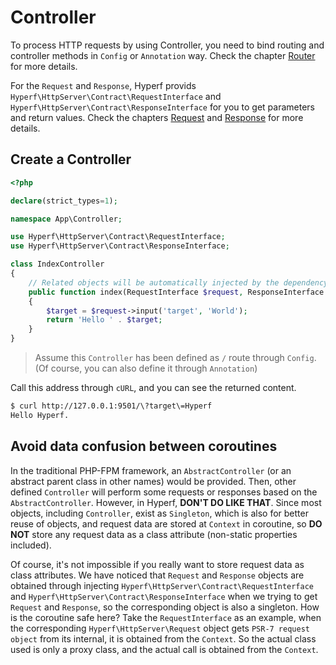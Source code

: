 # Controller

To process HTTP requests by using Controller, you need to bind routing and controller methods in `Config` or `Annotation` way. Check the chapter [Router](en/route.md) for more details.

For the `Request` and `Response`, Hyperf provids `Hyperf\HttpServer\Contract\RequestInterface` and `Hyperf\HttpServer\Contract\ResponseInterface` for you to get parameters and return values. Check the chapters [Request](en/request.md) and [Response](en/response.md) for more details.

## Create a Controller

```php
<?php

declare(strict_types=1);

namespace App\Controller;

use Hyperf\HttpServer\Contract\RequestInterface;
use Hyperf\HttpServer\Contract\ResponseInterface;

class IndexController
{
    // Related objects will be automatically injected by the dependency injection container if you obtain such objects by defining RequestInterface and ResponseInterface on the parameters.
    public function index(RequestInterface $request, ResponseInterface $response)
    {
        $target = $request->input('target', 'World');
        return 'Hello ' . $target;
    }
}
```

> Assume this `Controller` has been defined as `/` route through `Config`. (Of course, you can also define it through `Annotation`)

Call this address through `cURL`, and you can see the returned content.

```bash
$ curl http://127.0.0.1:9501/\?target\=Hyperf
Hello Hyperf.
```

## Avoid data confusion between coroutines

In the traditional PHP-FPM framework, an `AbstractController` (or an abstract parent class in other names) would be provided. Then, other defined `Controller` will perform some requests or responses based on the `AbstractController`. However, in Hyperf, **DON'T DO LIKE THAT**. Since most objects, including `Controller`, exist as `Singleton`, which is also for better reuse of objects, and request data are stored at `Context` in coroutine, so **DO NOT** store any request data as a class attribute (non-static properties included).

Of course, it's not impossible if you really want to store request data as class attributes. We have noticed that `Request` and `Response` objects are obtained through injecting `Hyperf\HttpServer\Contract\RequestInterface` and `Hyperf\HttpServer\Contract\ResponseInterface` when we trying to get `Request` and `Response`, so the corresponding object is also a singleton. How is the coroutine safe here? Take the `RequestInterface` as an example, when the corresponding `Hyperf\HttpServer\Request` object gets `PSR-7 request object` from its internal, it is obtained from the `Context`. So the actual class used is only a proxy class, and the actual call is obtained from the `Context`.
